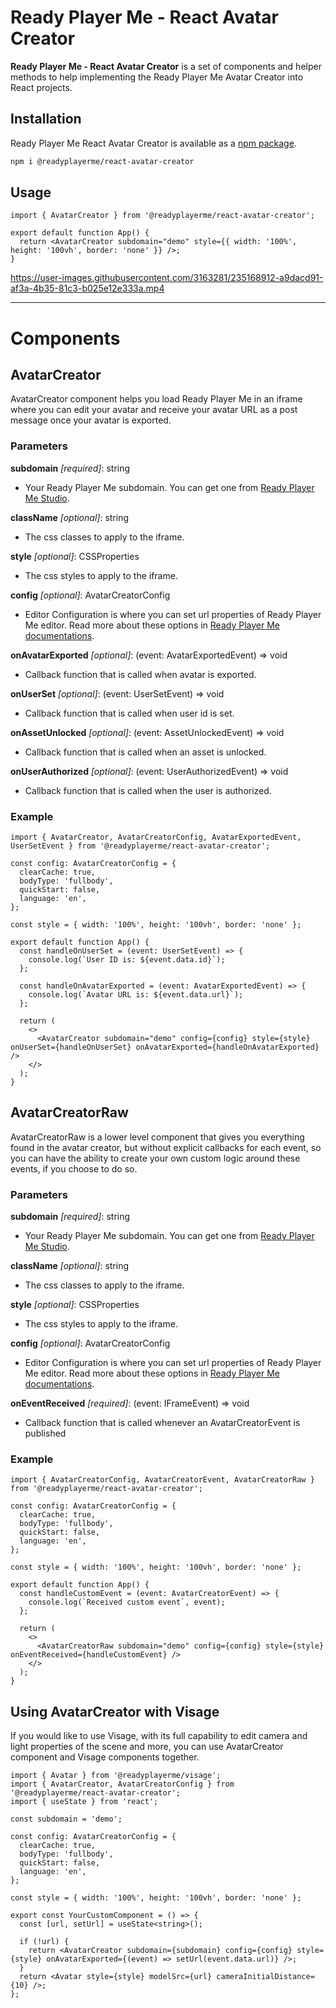 # Ready Player Me - React Avatar Creator

**Ready Player Me - React Avatar Creator** is a set of components and helper methods to help implementing the Ready Player Me Avatar Creator into React projects.

## Installation

Ready Player Me React Avatar Creator is available as a [npm package](https://www.npmjs.com/package/@readyplayerme/react-avatar-creator).

```bash
npm i @readyplayerme/react-avatar-creator
```

## Usage

```tsx
import { AvatarCreator } from '@readyplayerme/react-avatar-creator';

export default function App() {
  return <AvatarCreator subdomain="demo" style={{ width: '100%', height: '100vh', border: 'none' }} />;
}
```

https://user-images.githubusercontent.com/3163281/235168912-a9dacd91-af3a-4b35-81c3-b025e12e333a.mp4

---

# Components

## AvatarCreator

AvatarCreator component helps you load Ready Player Me in an iframe where you can edit your avatar and receive your avatar URL as a post message once your avatar is exported.

### Parameters

**subdomain** _[required]_: string

- Your Ready Player Me subdomain. You can get one from [Ready Player Me Studio](https://studio.readyplayer.me/).

**className** _[optional]_: string

- The css classes to apply to the iframe.

**style** _[optional]_: CSSProperties

- The css styles to apply to the iframe.

**config** _[optional]_: AvatarCreatorConfig

- Editor Configuration is where you can set url properties of Ready Player Me editor. Read more about these options in [Ready Player Me documentations](https://docs.readyplayer.me/ready-player-me/integration-guides/web-and-native-integration/avatar-creator-integration#configuration-1).

**onAvatarExported** _[optional]_: (event: AvatarExportedEvent) => void

- Callback function that is called when avatar is exported.

**onUserSet** _[optional]_: (event: UserSetEvent) => void

- Callback function that is called when user id is set.

**onAssetUnlocked** _[optional]_: (event: AssetUnlockedEvent) => void

- Callback function that is called when an asset is unlocked.

**onUserAuthorized** _[optional]_: (event: UserAuthorizedEvent) => void

- Callback function that is called when the user is authorized.

### Example

```tsx
import { AvatarCreator, AvatarCreatorConfig, AvatarExportedEvent, UserSetEvent } from '@readyplayerme/react-avatar-creator';

const config: AvatarCreatorConfig = {
  clearCache: true,
  bodyType: 'fullbody',
  quickStart: false,
  language: 'en',
};

const style = { width: '100%', height: '100vh', border: 'none' };

export default function App() {
  const handleOnUserSet = (event: UserSetEvent) => {
    console.log(`User ID is: ${event.data.id}`);
  };

  const handleOnAvatarExported = (event: AvatarExportedEvent) => {
    console.log(`Avatar URL is: ${event.data.url}`);
  };

  return (
    <>
      <AvatarCreator subdomain="demo" config={config} style={style} onUserSet={handleOnUserSet} onAvatarExported={handleOnAvatarExported} />
    </>
  );
}
```

## AvatarCreatorRaw

AvatarCreatorRaw is a lower level component that gives you everything found in the avatar creator, but without explicit callbacks for each event, so you can have the ability to create your own custom logic around these events, if you choose to do so.

### Parameters

**subdomain** _[required]_: string

- Your Ready Player Me subdomain. You can get one from [Ready Player Me Studio](https://studio.readyplayer.me/).

**className** _[optional]_: string

- The css classes to apply to the iframe.

**style** _[optional]_: CSSProperties

- The css styles to apply to the iframe.

**config** _[optional]_: AvatarCreatorConfig

- Editor Configuration is where you can set url properties of Ready Player Me editor. Read more about these options in [Ready Player Me documentations](https://docs.readyplayer.me/ready-player-me/integration-guides/web-and-native-integration/avatar-creator-integration#configuration-1).

**onEventReceived** _[required]_: (event: IFrameEvent<any>) => void

- Callback function that is called whenever an AvatarCreatorEvent is published

### Example

```tsx
import { AvatarCreatorConfig, AvatarCreatorEvent, AvatarCreatorRaw } from '@readyplayerme/react-avatar-creator';

const config: AvatarCreatorConfig = {
  clearCache: true,
  bodyType: 'fullbody',
  quickStart: false,
  language: 'en',
};

const style = { width: '100%', height: '100vh', border: 'none' };

export default function App() {
  const handleCustomEvent = (event: AvatarCreatorEvent) => {
    console.log(`Received custom event`, event);
  };

  return (
    <>
      <AvatarCreatorRaw subdomain="demo" config={config} style={style} onEventReceived={handleCustomEvent} />
    </>
  );
}
```

## Using AvatarCreator with Visage

If you would like to use Visage, with its full capability to edit camera and light properties of the scene and more, you can use AvatarCreator component and Visage components together.

```tsx
import { Avatar } from '@readyplayerme/visage';
import { AvatarCreator, AvatarCreatorConfig } from '@readyplayerme/react-avatar-creator';
import { useState } from 'react';

const subdomain = 'demo';

const config: AvatarCreatorConfig = {
  clearCache: true,
  bodyType: 'fullbody',
  quickStart: false,
  language: 'en',
};

const style = { width: '100%', height: '100vh', border: 'none' };

export const YourCustomComponent = () => {
  const [url, setUrl] = useState<string>();

  if (!url) {
    return <AvatarCreator subdomain={subdomain} config={config} style={style} onAvatarExported={(event) => setUrl(event.data.url)} />;
  }
  return <Avatar style={style} modelSrc={url} cameraInitialDistance={10} />;
};
```
